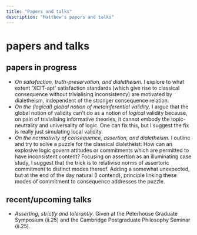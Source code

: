 ```yaml
---
title: "Papers and talks"
description: "Matthew's papers and talks"
---
```


# papers and talks

## papers in progress

- *On satisfaction, truth-preservation, and dialetheism*. I explore to what extent 'XCIT-apt' satisfaction standards (which give rise to classical consequence without trivialising inconsistency) are motivated by dialetheism, independent of the stronger consequence relation.
- *On the (logical) global notion of metainferential validity*. I argue that the global notion of validity can't do as a notion of *logical* validity because, on pain of trivialising informative theories, it cannot embody the topic-neutrality and universality of logic. One can fix this, but I suggest the fix is really just simulating local validity.
- *On the normativity of consequence, assertion, and dialetheism*. I outline and try to solve a puzzle for the classical dialetheist: How can an explosive logic govern attitudes or commitments which are permitted to have inconsistent content? Focusing on assertion as an illuminating case study, I suggest that the trick is to relativise norms of assertoric commitment to distinct modes thereof. Adding a somewhat unexpected, but at the end of the day natural (I contend), principle linking these modes of commitment to consequence addresses the puzzle.

## recent/upcoming talks

- *Asserting, strictly and tolerantly*. Given at the Peterhouse Graduate Symposium (ii.25) and the Cambridge Postgraduate Philosophy Seminar (ii.25).
